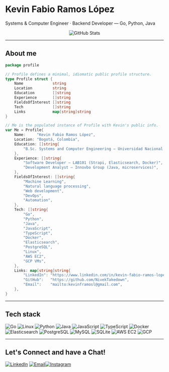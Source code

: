 # Kevin Fabio Ramos López

Systems & Computer Engineer · Backend Developer — Go, Python, Java

<p align="center">
  <img src="https://github-readme-stats-sigma-five.vercel.app/api?username=NivekTakedown&show_icons=true&theme=gotham&hide_border=false&include_all_commits=true&count_private=true" alt="GitHub Stats" />
</p>

---

## About me

```go
package profile

// Profile defines a minimal, idiomatic public profile structure.
type Profile struct {
	Name             string
	Location         string
	Education        []string
	Experience       []string
	FieldsOfInterest []string
	Tech             []string
	Links            map[string]string
}

// Me is the populated instance of Profile with Kevin's public info.
var Me = Profile{
	Name:     "Kevin Fabio Ramos López",
	Location: "Bogotá, Colombia",
	Education: []string{
		"B.Sc. Systems and Computer Engineering — Universidad Nacional de Colombia (Jun 2025)",
	},
	Experience: []string{
		"Software Developer — LAB101 (Strapi, Elasticsearch, Docker)",
		"Development Analyst — Innovbo Group (Java, microservices)",
	},
	FieldsOfInterest: []string{
		"Machine Learning",
		"Natural language processing",
		"Web development",
		"DevOps",
		"Automation",
	},
	Tech: []string{
		"Go",
		"Python",
		"Java",
		"JavaScript",
		"TypeScript",
		"Docker",
		"Elasticsearch",
		"PostgreSQL",
		"Linux",
		"AWS EC2",
		"GCP VMs",
	},
	Links: map[string]string{
		"LinkedIn": "https://www.linkedin.com/in/kevin-fabio-ramos-lopez/",
		"GitHub":   "https://github.com/NivekTakedown",
		"Email":    "mailto:kevinframosl@gmail.com",
	},
}

```

---

## Tech stack

<p>
  <img alt="Go" src="https://img.shields.io/badge/Go-00ADD8?logo=go&logoColor=white" /> 
  <img alt="Linux" src="https://img.shields.io/badge/Linux-FCC624?logo=linux&logoColor=black" />
  <img alt="Python" src="https://img.shields.io/badge/Python-3776AB?logo=python&logoColor=white" />
  <img alt="Java" src="https://img.shields.io/badge/Java-007396?logo=java&logoColor=white" />
  <img alt="JavaScript" src="https://img.shields.io/badge/JavaScript-F7DF1E?logo=javascript&logoColor=black" />
  <img alt="TypeScript" src="https://img.shields.io/badge/TypeScript-3178C6?logo=typescript&logoColor=white" />
  <img alt="Docker" src="https://img.shields.io/badge/Docker-2496ED?logo=docker&logoColor=white" />
  <img alt="Elasticsearch" src="https://img.shields.io/badge/Elasticsearch-005571?logo=elasticsearch&logoColor=white" />
  <img alt="PostgreSQL" src="https://img.shields.io/badge/PostgreSQL-336791?logo=postgresql&logoColor=white" />
  <img alt="MySQL" src="https://img.shields.io/badge/MySQL-4479A1?logo=mysql&logoColor=white" />
  <img alt="SQLite" src="https://img.shields.io/badge/SQLite-003B57?logo=sqlite&logoColor=white" />
  <img alt="AWS EC2" src="https://img.shields.io/badge/AWS-232F3E?logo=amazon-aws&logoColor=white" />
  <img alt="GCP" src="https://img.shields.io/badge/GCP-4285F4?logo=google-cloud&logoColor=white" />
</p>

---



## Let's Connect and have a Chat!

[![LinkedIn](https://img.shields.io/badge/LinkedIn-0A66C2?logo=linkedin\&logoColor=white)](https://www.linkedin.com/in/kevin-fabio-ramos-lopez/) [![Email](https://img.shields.io/badge/Email-D14836?logo=gmail\&logoColor=white)](mailto:kevinframosl@gmail.com)[![Instagram](https://img.shields.io/badge/Instagram-E4405F?logo=instagram&logoColor=white)](https://instagram.com/NivekTakedown)

